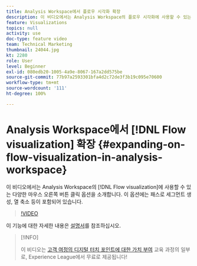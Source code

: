 ```yaml
---
title: Analysis Workspace에서 플로우 시각화 확장
description: 이 비디오에서는 Analysis Workspace의 플로우 시각화에 사용할 수 있는 다양한 마우스 오른쪽 버튼 클릭 옵션을 소개합니다. 이 옵션에는 패스로 세그먼트 생성, 열 축소 등이 포함되어 있습니다.
feature: Visualizations
topics: null
activity: use
doc-type: feature video
team: Technical Marketing
thumbnail: 24044.jpg
kt: 2280
role: User
level: Beginner
exl-id: 080edb20-1005-4a9e-8067-167a2dd575be
source-git-commit: 77b97a2593301bfa4d2c72de3f3b19c095e70600
workflow-type: tm+mt
source-wordcount: '111'
ht-degree: 100%

---
```


# Analysis Workspace에서 [!DNL Flow visualization] 확장 {#expanding-on-flow-visualization-in-analysis-workspace}

이 비디오에서는 Analysis Workspace의 [!DNL Flow visualization]에 사용할 수 있는 다양한 마우스 오른쪽 버튼 클릭 옵션을 소개합니다. 이 옵션에는 패스로 세그먼트 생성, 열 축소 등이 포함되어 있습니다.

>[!VIDEO](https://video.tv.adobe.com/v/24044/?quality=12)

이 기능에 대한 자세한 내용은 [설명서](https://experienceleague.adobe.com/docs/analytics/analyze/analysis-workspace/visualizations/flow/flow.html?lang=ko#analysis-workspace)를 참조하십시오.

>[!INFO]
>
> 이 비디오는 [고객 여정의 디지털 터치 포인트에 대한 가치 부여](https://experienceleague.adobe.com/?recommended=Analytics-U-1-2020.2) 교육 과정의 일부로, Experience League에서 무료로 제공됩니다!
